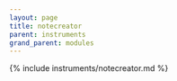 ```yaml
---
layout: page
title: notecreator
parent: instruments
grand_parent: modules
---
```


{% include instruments/notecreator.md %}
